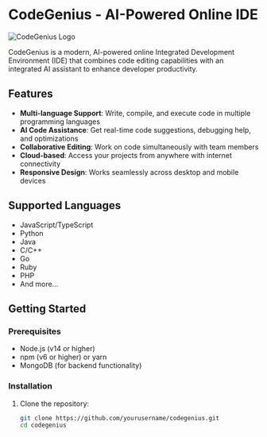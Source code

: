 # CodeGenius - AI-Powered Online IDE

![CodeGenius Logo](https://via.placeholder.com/150x50?text=CodeGenius) <!-- Replace with your actual logo -->

CodeGenius is a modern, AI-powered online Integrated Development Environment (IDE) that combines code editing capabilities with an integrated AI assistant to enhance developer productivity.

## Features

- **Multi-language Support**: Write, compile, and execute code in multiple programming languages
- **AI Code Assistance**: Get real-time code suggestions, debugging help, and optimizations
- **Collaborative Editing**: Work on code simultaneously with team members
- **Cloud-based**: Access your projects from anywhere with internet connectivity
- **Responsive Design**: Works seamlessly across desktop and mobile devices

## Supported Languages

- JavaScript/TypeScript
- Python
- Java
- C/C++
- Go
- Ruby
- PHP
- And more...

## Getting Started

### Prerequisites

- Node.js (v14 or higher)
- npm (v6 or higher) or yarn
- MongoDB (for backend functionality)

### Installation

1. Clone the repository:
   ```bash
   git clone https://github.com/yourusername/codegenius.git
   cd codegenius
